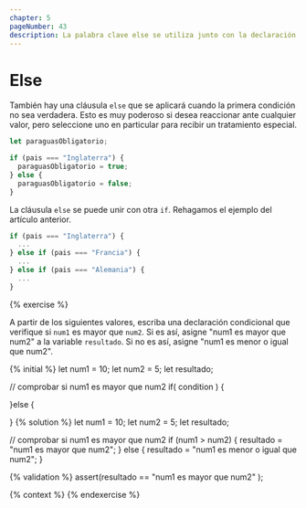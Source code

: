 ```yaml
---
chapter: 5
pageNumber: 43
description: La palabra clave else se utiliza junto con la declaración if para proporcionar un bloque de código alternativo para ejecutar cuando la condición especificada en la declaración if se evalúa como falsa.
---
```

# Else

También hay una cláusula `else` que se aplicará cuando la primera condición no sea verdadera. Esto es muy poderoso si desea reaccionar ante cualquier valor, pero seleccione uno en particular para recibir un tratamiento especial.

```javascript
let paraguasObligatorio;

if (pais === "Inglaterra") {
  paraguasObligatorio = true;
} else {
  paraguasObligatorio = false;
}
```

La cláusula `else` se puede unir con otra `if`. Rehagamos el ejemplo del artículo anterior.

```javascript
if (pais === "Inglaterra") {
  ...
} else if (pais === "Francia") {
  ...
} else if (pais === "Alemania") {
  ...
}
```

{% exercise %}

A partir de los siguientes valores, escriba una declaración condicional que verifique si `num1` es mayor que `num2`. Si es así, asigne "num1 es mayor que num2" a la variable `resultado`. Si no es así, asigne "num1 es menor o igual que num2".

{% initial %}
let num1 = 10;
let num2 = 5;
let resultado;

// comprobar si num1 es mayor que num2
if( condition ) {

}else {

}
{% solution %}
let num1 = 10;
let num2 = 5;
let resultado;

// comprobar si num1 es mayor que num2
if (num1 > num2) {
  resultado = "num1 es mayor que num2";
} else {
  resultado = "num1 es menor o igual que num2";
}

{% validation %}
assert(resultado == "num1 es mayor que num2" );

{% context %}
{% endexercise %}
